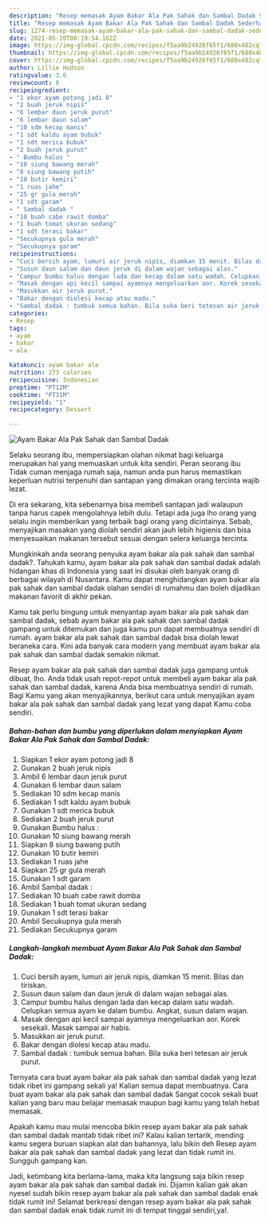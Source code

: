 ```yaml
---
description: "Resep memasak Ayam Bakar Ala Pak Sahak dan Sambal Dadak Sederhana dan Mudah Dibuat"
title: "Resep memasak Ayam Bakar Ala Pak Sahak dan Sambal Dadak Sederhana dan Mudah Dibuat"
slug: 1274-resep-memasak-ayam-bakar-ala-pak-sahak-dan-sambal-dadak-sederhana-dan-mudah-dibuat
date: 2021-05-20T08:19:54.162Z
image: https://img-global.cpcdn.com/recipes/f5aa9b24926f65f1/680x482cq70/ayam-bakar-ala-pak-sahak-dan-sambal-dadak-foto-resep-utama.jpg
thumbnail: https://img-global.cpcdn.com/recipes/f5aa9b24926f65f1/680x482cq70/ayam-bakar-ala-pak-sahak-dan-sambal-dadak-foto-resep-utama.jpg
cover: https://img-global.cpcdn.com/recipes/f5aa9b24926f65f1/680x482cq70/ayam-bakar-ala-pak-sahak-dan-sambal-dadak-foto-resep-utama.jpg
author: Lillie Hudson
ratingvalue: 3.6
reviewcount: 8
recipeingredient:
- "1 ekor ayam potong jadi 8"
- "2 buah jeruk nipis"
- "6 lembar daun jeruk purut"
- "6 lembar daun salam"
- "10 sdm kecap manis"
- "1 sdt kaldu ayam bubuk"
- "1 sdt merica bubuk"
- "2 buah jeruk purut"
- " Bumbu halus "
- "10 siung bawang merah"
- "8 siung bawang putih"
- "10 butir kemiri"
- "1 ruas jahe"
- "25 gr gula merah"
- "1 sdt garam"
- " Sambal dadak "
- "10 buah cabe rawit domba"
- "1 buah tomat ukuran sedang"
- "1 sdt terasi bakar"
- "Secukupnya gula merah"
- "Secukupnya garam"
recipeinstructions:
- "Cuci bersih ayam, lumuri air jeruk nipis, diamkan 15 menit. Bilas dan tiriskan."
- "Susun daun salam dan daun jeruk di dalam wajan sebagai alas."
- "Campur bumbu halus dengan lada dan kecap dalam satu wadah. Celupkan semua ayam ke dalam bumbu. Angkat, susun dalam wajan."
- "Masak dengan api kecil sampai ayamnya mengeluarkan aor. Korek sesekali. Masak sampai air habis."
- "Masukkan air jeruk purut."
- "Bakar dengan diolesi kecap atau madu."
- "Sambal dadak : tumbuk semua bahan. Bila suka beri tetesan air jeruk purut."
categories:
- Resep
tags:
- ayam
- bakar
- ala

katakunci: ayam bakar ala 
nutrition: 273 calories
recipecuisine: Indonesian
preptime: "PT12M"
cooktime: "PT31M"
recipeyield: "1"
recipecategory: Dessert

---
```



![Ayam Bakar Ala Pak Sahak dan Sambal Dadak](https://img-global.cpcdn.com/recipes/f5aa9b24926f65f1/680x482cq70/ayam-bakar-ala-pak-sahak-dan-sambal-dadak-foto-resep-utama.jpg)

Selaku seorang ibu, mempersiapkan olahan nikmat bagi keluarga merupakan hal yang memuaskan untuk kita sendiri. Peran seorang ibu Tidak cuman menjaga rumah saja, namun anda pun harus memastikan keperluan nutrisi terpenuhi dan santapan yang dimakan orang tercinta wajib lezat.

Di era  sekarang, kita sebenarnya bisa membeli santapan jadi walaupun tanpa harus capek mengolahnya lebih dulu. Tetapi ada juga lho orang yang selalu ingin memberikan yang terbaik bagi orang yang dicintainya. Sebab, menyajikan masakan yang diolah sendiri akan jauh lebih higienis dan bisa menyesuaikan makanan tersebut sesuai dengan selera keluarga tercinta. 



Mungkinkah anda seorang penyuka ayam bakar ala pak sahak dan sambal dadak?. Tahukah kamu, ayam bakar ala pak sahak dan sambal dadak adalah hidangan khas di Indonesia yang saat ini disukai oleh banyak orang di berbagai wilayah di Nusantara. Kamu dapat menghidangkan ayam bakar ala pak sahak dan sambal dadak olahan sendiri di rumahmu dan boleh dijadikan makanan favorit di akhir pekan.

Kamu tak perlu bingung untuk menyantap ayam bakar ala pak sahak dan sambal dadak, sebab ayam bakar ala pak sahak dan sambal dadak gampang untuk ditemukan dan juga kamu pun dapat membuatnya sendiri di rumah. ayam bakar ala pak sahak dan sambal dadak bisa diolah lewat beraneka cara. Kini ada banyak cara modern yang membuat ayam bakar ala pak sahak dan sambal dadak semakin nikmat.

Resep ayam bakar ala pak sahak dan sambal dadak juga gampang untuk dibuat, lho. Anda tidak usah repot-repot untuk membeli ayam bakar ala pak sahak dan sambal dadak, karena Anda bisa membuatnya sendiri di rumah. Bagi Kamu yang akan menyajikannya, berikut cara untuk menyajikan ayam bakar ala pak sahak dan sambal dadak yang lezat yang dapat Kamu coba sendiri.

<!--inarticleads1-->

##### Bahan-bahan dan bumbu yang diperlukan dalam menyiapkan Ayam Bakar Ala Pak Sahak dan Sambal Dadak:

1. Siapkan 1 ekor ayam potong jadi 8
1. Gunakan 2 buah jeruk nipis
1. Ambil 6 lembar daun jeruk purut
1. Gunakan 6 lembar daun salam
1. Sediakan 10 sdm kecap manis
1. Sediakan 1 sdt kaldu ayam bubuk
1. Gunakan 1 sdt merica bubuk
1. Sediakan 2 buah jeruk purut
1. Gunakan  Bumbu halus :
1. Gunakan 10 siung bawang merah
1. Siapkan 8 siung bawang putih
1. Gunakan 10 butir kemiri
1. Sediakan 1 ruas jahe
1. Siapkan 25 gr gula merah
1. Gunakan 1 sdt garam
1. Ambil  Sambal dadak :
1. Sediakan 10 buah cabe rawit domba
1. Sediakan 1 buah tomat ukuran sedang
1. Gunakan 1 sdt terasi bakar
1. Ambil Secukupnya gula merah
1. Sediakan Secukupnya garam




<!--inarticleads2-->

##### Langkah-langkah membuat Ayam Bakar Ala Pak Sahak dan Sambal Dadak:

1. Cuci bersih ayam, lumuri air jeruk nipis, diamkan 15 menit. Bilas dan tiriskan.
1. Susun daun salam dan daun jeruk di dalam wajan sebagai alas.
1. Campur bumbu halus dengan lada dan kecap dalam satu wadah. Celupkan semua ayam ke dalam bumbu. Angkat, susun dalam wajan.
1. Masak dengan api kecil sampai ayamnya mengeluarkan aor. Korek sesekali. Masak sampai air habis.
1. Masukkan air jeruk purut.
1. Bakar dengan diolesi kecap atau madu.
1. Sambal dadak : tumbuk semua bahan. Bila suka beri tetesan air jeruk purut.




Ternyata cara buat ayam bakar ala pak sahak dan sambal dadak yang lezat tidak ribet ini gampang sekali ya! Kalian semua dapat membuatnya. Cara buat ayam bakar ala pak sahak dan sambal dadak Sangat cocok sekali buat kalian yang baru mau belajar memasak maupun bagi kamu yang telah hebat memasak.

Apakah kamu mau mulai mencoba bikin resep ayam bakar ala pak sahak dan sambal dadak mantab tidak ribet ini? Kalau kalian tertarik, mending kamu segera buruan siapkan alat dan bahannya, lalu bikin deh Resep ayam bakar ala pak sahak dan sambal dadak yang lezat dan tidak rumit ini. Sungguh gampang kan. 

Jadi, ketimbang kita berlama-lama, maka kita langsung saja bikin resep ayam bakar ala pak sahak dan sambal dadak ini. Dijamin kalian gak akan nyesel sudah bikin resep ayam bakar ala pak sahak dan sambal dadak enak tidak rumit ini! Selamat berkreasi dengan resep ayam bakar ala pak sahak dan sambal dadak enak tidak rumit ini di tempat tinggal sendiri,ya!.

